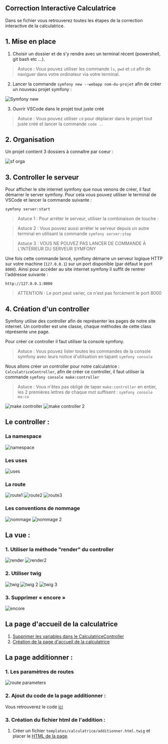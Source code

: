 ## Correction Interactive Calculatrice

Dans se fichier vous retrouverez toutes les étapes de la correction
interactive de la calculatrice.

## 1. Mise en place

1. Choisir un dossier et de s'y rendre avec un terminal récent (powershell, git bash etc ...).

> Astuce : Vous pouvez utiliser les commande `ls`, `pwd` et `cd` afin de naviguer
> dans votre ordinateur via votre terminal.

2. Lancer la commande `symfony new --webapp nom-du-projet` afin de créer un nouveau
   projet symfony :

![Symfony new](./img/symfony-new.png)

3. Ouvrir VSCode dans le projet tout juste créé

> Astuce : Vous pouvez utiliser `cd` pour déplacer dans le projet tout juste
> créé et lancer la commande `code .`.

## 2. Organisation

Un projet contient 3 dossiers à connaître par coeur :

![sf orga](./img/sf-orga.png)

## 3. Controller le serveur

Pour afficher le site internet symfony que nous venons de créer,
il faut démarrer le server symfony. Pour cela vous pouvez
utiliser le terminal de VSCode et lancer la commande suivante :

```
symfony server:start
```

> Astuce 1 : Pour arréter le serveur, utiliser la combinaison de
> touche : <Ctrl-C>

> Astuce 2 : Vous pouvez aussi arréter le serveur depuis un autre terminal
> en utilisant la commande `symfony server:stop`

> Astuce 3 : VOUS NE POUVEZ PAS LANCER DE COMMANDE À L'INTÉRIEUR
> DU SERVEUR SYMFONY

Une fois cette commande lancé, symfony démarre un serveur logique HTTP sur
votre machine (`127.0.0.1`) sur un port disponible (par défaut le port `8000`).
Ainsi pour accéder au site internet symfony il suffit de rentrer l'addresse suivante :

```
http://127.0.0.1:8000
```

> ATTENTION : Le port peut varier, ce n'est pas forcèment le port 8000

## 4. Création d'un controller

Symfony utilise des controller afin de représenter les pages de notre site
internet. Un controller est une classe, chaque méthodes de cette class
réprésente une page.

Pour créer ce controller il faut utiliser la console symfony.

> Astuce : Vous pouvez lister toutes les commandes de la console symfony
> avec leurs notice d'utilisation en tapant `symfony console`

Nous allons créer un controller pour notre calculatrice : `CalculatriceController`,
afin de créer ce controller, il faut utiliser la commande `symfony console make:controller`

> Astuce : Vous n'êtes pas obligé de taper `make:controller` en entier, les 2 premières
> lettres de chaque mot suffisent : `symfony console ma:co`

![make controller](./img/make%3Acontroller.png)
![make controller 2](./img/make%3Acontroller2.png)

## Le controller :

### La namespace

![namespace](./img/namespace.png)

### Les uses

![uses](./img/uses.png)

### La route

![route1](./img/route1.png)
![route2](./img/route2.png)
![route3](./img/route3.png)

### Les conventions de nommage

![nommage](./img/nommage1.png)
![nommage 2](./img/nommage2.png)

## La vue :

### 1. Utiliser la méthode "render" du controller

![render](./img/render.png)
![render2](./img/render2.png)

### 2. Utiliser twig

![twig](./img/twig1.png)
![twig 2](./img/twig2.png)
![twig 3](./img/twig3.png)

### 3. Supprimer « encore »

![encore](./img/encore.png)

## La page d'accueil de la calculatrice

1. [Supprimer les variables dans le CalculatriceController](https://github.com/Djeg/formation-symfony/commit/8ef315db300498fc5f636c654fed4b67c2b5f09b)
2. [Création de la page d'accueil de la calculatrice](https://github.com/Djeg/formation-symfony/commit/a89f491233bfde80b83a45f23247e6a7902812a0)

## La page additionner :

### 1. Les paramètres de routes

![route parameters](./img/route-params.png)

### 2. Ajout du code de la page additionner :

Vous retrouverez le code [ici](https://github.com/Djeg/formation-symfony/commit/445e8256ae8bceabe8c8cef3d1a9cd54f30e2cdc)

### 3. Création du fichier html de l'addition :

1. Créer un fichier `templates/calculatrice/additionner.html.twig` et placer
   le [HTML de la page](../templates/calculatrice/additionner.html.twig).
